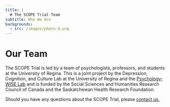 ```yaml
---
title: |
  # The SCOPE Trial Team
subtitle: Who We Are
backgrounds:
  - src: /images/photo-8.png
---
```


# Our Team

The SCOPE Trial is led by a team of psychologists, professors, and students at the University of Regina. This is a joint project by the Depression, Cognition, and Culture Lab at the University of Regina and the [Psychology-WISE Lab](http://uregina.ca/~hadjista/) and is funded by the Social Sciences and Humanities Research Council of Canada and the Saskatchewan Health Research Foundation.

Should you have any questions about the SCOPE Trial, please [contact us.](/contact)
